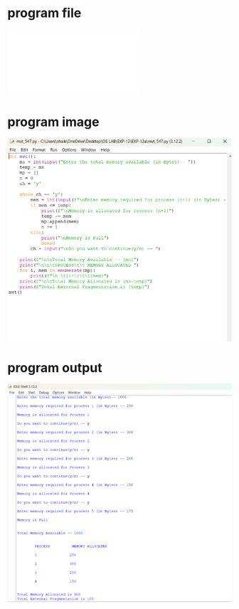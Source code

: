 # program file 
![program file](mvt_547.py) 

# program image 
![program image](mvt_547_program.png)

# program output 
![program output](mvt_547_output.png)
